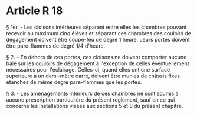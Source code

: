 # Article R 18

§ 1er. - Les cloisons intérieures séparant entre elles les chambres pouvant recevoir au maximum cinq élèves et séparant ces chambres des couloirs de dégagement doivent être coupe-feu de degré 1 heure. Leurs portes doivent être pare-flammes de degré 1/4 d'heure.

§ 2. - En dehors de ces portes, ces cloisons ne doivent comporter aucune baie sur les couloirs de dégagement à l'exception de celles éventuellement nécessaires pour l'éclairage. Celles-ci, quand elles ont une surface supérieure à un demi-mètre carré, doivent être munies de châssis fixes étanches de même degré pare-flammes que les portes.

§ 3. - Les aménagements intérieurs de ces chambres ne sont soumis à aucune prescription particulière du présent règlement, sauf en ce qui concerne les installations visées aux sections 5 et 8 du présent chapitre.
